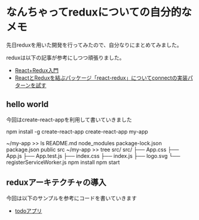 # なんちゃってreduxについての自分的なメモ

先日reduxを用いた開発を行ってみたので、自分なりにまとめてみました。

reduxは以下の記事が参考にしつつ頑張りました。

- [React+Redux入門](https://qiita.com/erukiti/items/e16aa13ad81d5938374e)
- [ReactとReduxを結ぶパッケージ「react-redux」についてconnectの実装パターンを試す](https://qiita.com/MegaBlackLabel/items/df868e734d199071b883)


## hello world

今回はcreate-react-appを利用して書いていきました

npm install -g create-react-app
create-react-app my-app

~/my-app >>  ls
README.md         node_modules      package-lock.json package.json      public            src
~/my-app >>  tree src/
src/
├── App.css
├── App.js
├── App.test.js
├── index.css
├── index.js
├── logo.svg
└── registerServiceWorker.js
npm install
npm start

## reduxアーキテクチャの導入

今回は以下のサンプルを参考にコードを書いていきます

- [todoアプリ](https://github.com/reactjs/redux/tree/master/examples/todos)


